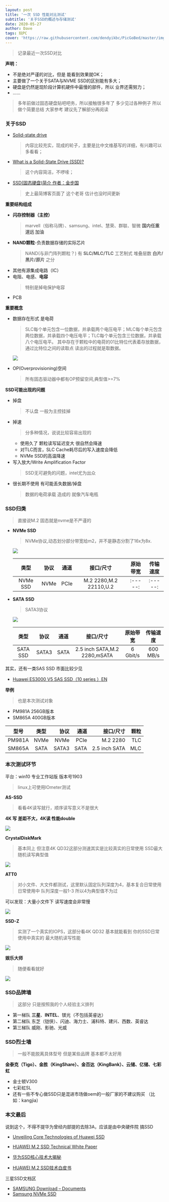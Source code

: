 ```yaml
---
layout: post
title: '一次 SSD 性能对比测试'
subtitle: '关于SSD的概述与存储测试'
date: 2020-05-27
author: Dave
tags: 玩PC 
cover: 'https://raw.githubusercontent.com/dendyikbc/PicGoBed/master/img/What_is_an_SSD-Hero.jpg'
---
```




>记录最近一次SSD对比

**声明：**

- 不是绝对严谨的对比，但是 能看到效果就OK；
- 主要做了一个关于SATA与NVME SSD的区别能有多大；
- 硬盘是仍然是现阶段计算机硬件中最慢的部件，所以 业界还需努力；
- ......
>多年前做过固态硬盘贴吧吧务，所以接触很多年了 多少见过各种例子 所以做个简要总结 大家参考 建议先了解部分再阅读

### **关于SSD**

- [Solid-state drive](https://en.wikipedia.org/wiki/Solid-state_drive)

    >内容比较充实，现成的轮子，主要是比中文维基写的详细，有兴趣可以多看看；

- [What is a Solid-State Drive (SSD)?](https://www.avast.com/c-what-is-ssd)
    >这个内容简洁，不啰嗦；

- [SSD(固态硬盘)简介 作者：金步国](http://www.jinbuguo.com/storage/ssd_intro.html)
    >史上最简博客页面了 这个老哥 估计也没时间更新
    
**重要结构组成**

- **闪存控制器（主控）**
    >marvell（俗称马牌）、samsung、intel、慧荣、群联、智微  **国内任重道远 加油**
- **NAND颗粒**-负责数据存储的实际芯片
    >NAND(与非门阵列颗粒？) 有 **SLC/MLC/TLC** 工艺制式 堆叠层数 **白片/黑片/原片** 之分
- 其他有源集成电路（IC）
- 电阻、电感、**电容**
    >特别是掉电保护电容
- PCB

**重要概念**
- 数据存在形式  是电荷
    >SLC每个单元包含一位数据，并承载两个电压电平；MLC每个单元包含两位数据，并承载四个电压电平；TLC每个单元包含三位数据，并承载八个电压电平。
    其中存在于颗粒中的电荷的01比特位代表着存放数据，通过比特位之间的读取点 读出的过程就是取数据。

    ![](https://raw.githubusercontent.com/dendyikbc/PicGoBed/master/img/nand-flash-types.png)
- OP(Overprovisioning)空间
    >所有固态驱动器中都有OP预留空间,典型值>=7%

**SSD可能出现的问题**
- 掉盘
    >不认盘 一般为主控挂掉
- 掉速
    >分多种情况，说说比较容易出现的
    - 使用久了 颗粒读写延迟变大 很自然会降速
    - 对TLC而言，SLC Cache耗尽后的写入速度会降低
    - NVMe SSD的高温降速
- 写入放大/Write Amplification Factor
    >SSD无可避免的问题，intel尤为出众
- 很长期不使用 有可能丢失数据/掉盘
    >数据的电荷承载 造成的 就像汽车电瓶
### **SSD归类**

>直接说M.2 固态就是nvme是不严谨的 

- **NVMe SSD**
    >NVMe协议,动态划分部分带宽给m2，并不是静态分割了16x为8x.

    ![](https://academy.avast.com/hs-fs/hubfs/New_Avast_Academy/What%20is%20SSD/image2.png?width=500&name=image2.png)

    | 类型           | 协议 |通道 |接口/尺寸 |原始带宽|传输速度|
    |:-------------:|:-----:|:----:|:-----:|:-----:|:-----:|
    | NVMe SSD | NVMe |PCIe|M.2 2280,M.2 22110,U.2|:-----:|:-----:|

- **SATA SSD**
    >SATA3协议

    ![](https://academy.avast.com/hs-fs/hubfs/New_Avast_Academy/What%20is%20SSD/image1.png?width=400&name=image1.png)
    
    | 类型           | 协议 |通道 |接口/尺寸 |原始带宽|传输速度|
    |:-------------:|:-----:|:-----:|:-----:|:-----:|:-----:|
    | SATA SSD |   SATA3 |SATA |2.5 inch SATA,M.2 2280,mSATA|6 Gbit/s|600 MB/s|
 
 其实，还有一类SAS SSD 市面比较少见
 - [Huawei ES3000 V5 SAS SSD（10 series ）EN](https://e.huawei.com/en/material/server/b377aa562d8a4bdfbb4df9cca1967df6)

**举例**

>也是本次测试对象

- PM981A 256GB版本
- SM865A 400GB版本

| 型号        | 类型           | 协议 |通道 |接口/尺寸 |颗粒 |
| ------------- |:-------------:| -----:|-----:|-----:|-----:|
| PM981A      | NVMe | NVMe |PCIe|M.2 2280|TLC|
| SM865A      | SATA      |   SATA3 |SATA |2.5 inch SATA|MLC|

### **本次测试环节**
平台：win10 专业工作站版 版本号1903
>linux上可使用IOmeter测试

**AS-SSD**

>看看4K读写就行，顺序读写意义不是很大 

**4K 写 差距不大，4K读 性能double**

![](https://raw.githubusercontent.com/dendyikbc/PicGoBed/master/img/AS-SSD.PNG)

**CrystalDiskMark**

>基本同上 但注意4K QD32这部分测速其实是比较真实的日常使用 SSD最大随机读写典型值

![](https://raw.githubusercontent.com/dendyikbc/PicGoBed/master/img/cdm.PNG)

**ATT0**

>对小文件、大文件都测试，这里默认固定队列深度为4，基本复合日常使用
 日常使用中 队列深度一般1-3 所以4为典型值不为过

 可以发现：大量小文件下 读写速度会非常慢

![](https://raw.githubusercontent.com/dendyikbc/PicGoBed/master/img/ATTO.PNG)

**SSD-Z**

>实测了一个真实的IOPS，这部分看4K QD32 基本就能看到 你的SSD日常使用中真实的 最大随机读写性能

![](https://raw.githubusercontent.com/dendyikbc/PicGoBed/master/img/SSD-Z.PNG)

**娱乐大师**

>随便看看就好

![](https://raw.githubusercontent.com/dendyikbc/PicGoBed/master/img/HAPPYMASTER.PNG)

### **SSD品牌墙**
>这部分 只是按照我的个人经验主义排列

- 第一梯队
    **三星**、**INTEL**、镁光（不包括英睿达）
- 第二梯队
    东芝（铠侠）、闪迪、海力士、浦科特、建兴、西数、英睿达
- 第三梯队
    威刚、影驰、光威


### **SSD烈士墙**
>一般不能脱离具体型号 但是某些品牌 基本都不太好用

**金泰克（Tigo）、金胜（KingShare）、金百达（KingBank）、云储、亿储、七彩虹**

- 金士顿V300
- 七彩虹SL
- 还有一些不专心做SSD只是混进市场做oem的一般厂家的不建议购买 （比如：kangjia）



### **本文最后**

说到这个，不得不提华为曾经内部提的去除3A，应该是由中央硬件院 搞SSD 

- [Unveiling Core Technologies of Huawei SSD](https://e.huawei.com/en/material/datacenter/50ccbb09b7da4a47b5ec2fa1afa5da33)
- [HUAWEI M.2 SSD Technical White Paper](https://e.huawei.com/en/material/datacenter/server/e3394f7261ff40c2b1df3ae9d975cfb8)

- [华为SSD核心技术大揭秘](https://e.huawei.com/cn/material/datacenter/ee887ef44b024a52bf913b7f0125a259)
- [HUAWEI M.2 SSD技术白皮书](https://e.huawei.com/cn/material/datacenter/server/1adb2a1784e7433895a7896f457da14a)


三星SSD文档区
- [SAMSUNG Download – Documents](https://www.samsung.com/semiconductor/minisite/ssd/download/documents/)
- [Samsung NVMe SSD](chrome-extension://cdonnmffkdaoajfknoeeecmchibpmkmg/assets/pdf/web/viewer.html?file=https%3A%2F%2Fdownloadcenter.samsung.com%2Fcontent%2FUM%2F201711%2F20171115111307031%2FSAMSUNG_Memory_NVMe_Brochure_web.pdf)

